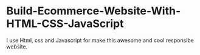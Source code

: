 # Build-Ecommerce-Website-With-HTML-CSS-JavaScript


I use Html, css and Javascript for make this awesome and cool responsibe website.
#